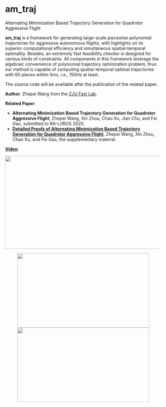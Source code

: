 # am_traj
Alternating Minimization Based Trajectory Generation for Quadrotor Aggressive Flight

__am_traj__ is a framework for generating large-scale piecewise polynomial trajectories for aggressive autonomous flights, with highlights on its superior computational efficiency and simultaneous spatial-temporal optimality. Besides, an extremely fast feasibility checker is designed for various kinds of constraints. All components in this framework leverage the algebraic convenience of polynomial trajectory optimization problem, thus our method is capable of computing spatial-temporal optimal trajectories with $60$ pieces within 5ms, i.e., 150Hz at least.

The source code will be available after the publication of the related paper.

__Author__: Zhepei Wang from the [ZJU Fast Lab](http://www.kivact.com/).

__Related Paper__:
- __Alternating Minimization Based Trajectory Generation for Quadrotor Aggressive Flight__, Zhepei Wang, Xin Zhou, Chao Xu, Jian Chu, and Fei Gao, submitted to RA-L/IROS 2020.
- [__Detailed Proofs of Alternating Minimization Based Trajectory Generation for Quadrotor Aggressive Flight__](https://arxiv.org/abs/2002.09254), Zhepei Wang, Xin Zhou, Chao Xu, and Fei Gao, the supplementary material.

[__Video__](https://youtu.be/ayoQ7i1Lz5s):

<p align="center">
  <img src="misc/cp.gif" width = "533" height = "300"/>
</p>

<p align="center">
  <img src="misc/sv.gif" width = "427" height = "240"/>

  <img src="misc/fpv.gif" width = "427" height = "240"/>
</p>
